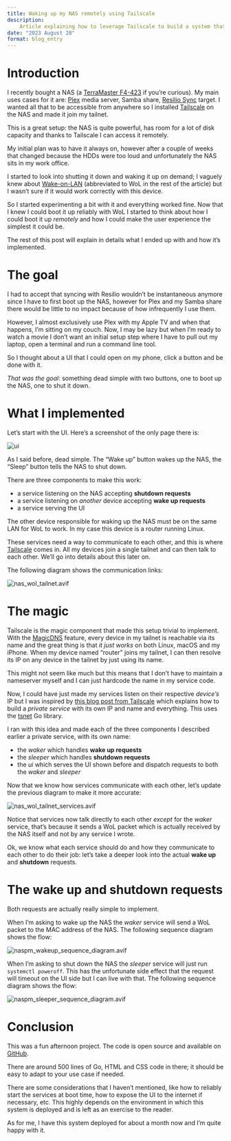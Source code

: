 ```yaml
---
title: Waking up my NAS remotely using Tailscale
description:
    Article explaining how to leverage Tailscale to build a system that can wake up a NAS that is not exposed to the internet.
date: "2023 August 28"
format: blog_entry
---
```


# Introduction

I recently bought a NAS (a [TerraMaster F4-423](https://www.terra-master.com/global/f4-4728.html) if you’re curious). My main uses cases for it are: [Plex](https://www.plex.tv) media server, Samba share, [Resilio Sync](https://www.resilio.com) target. I wanted all that to be accessible from anywhere so I installed [Tailscale](https://tailscale.com) on the NAS and made it join my tailnet.

This is a great setup: the NAS is quite powerful, has room for a lot of disk capacity and thanks to Tailscale I can access it remotely.

My initial plan was to have it always on, however after a couple of weeks that changed because the HDDs were too loud and unfortunately the NAS sits in my work office.

I started to look into shutting it down and waking it up on demand; I vaguely knew about [Wake-on-LAN](https://en.wikipedia.org/wiki/Wake-on-LAN) (abbreviated to WoL in the rest of the article) but I wasn’t sure if it would work correctly with this device.

So I started experimenting a bit with it and everything worked fine. Now that I knew I could boot it up reliably with WoL I started to think about how I could boot it up *remotely* and how I could make the user experience the simplest it could be.

The rest of this post will explain in details what I ended up with and how it’s implemented.

# The goal

I had to accept that syncing with Resilio wouldn’t be instantaneous anymore since I have to first boot up the NAS, however for Plex and my Samba share there would be little to no impact because of how infrequently I use them.

However, I almost exclusively use Plex with my Apple TV and when that happens, I’m sitting on my couch. Now, I may be lazy but when I’m ready to watch a movie I don’t want an initial setup step where I have to pull out my laptop, open a terminal and run a command line tool.

So I thought about a UI that I could open on my phone, click a button and be done with it.

*That was the goal*: something dead simple with two buttons, one to boot up the NAS, one to shut it down.

# What I implemented

Let’s start with the UI. Here’s a screenshot of the only page there is:

![ui](./waking-up-my-nas-remotely-using-tailscale/ui.avif)

As I said before, dead simple. The “Wake up” button wakes up the NAS, the “Sleep” button tells the NAS to shut down.

There are three components to make this work:

- a service listening on the NAS accepting **shutdown requests**
- a service listening on *another* device accepting **wake up requests**
- a service serving the UI

The other device responsible for waking up the NAS must be on the same LAN for WoL to work. In my case this device is a router running Linux.

These services need a way to communicate to each other, and this is where [Tailscale](https://tailscale.com) comes in. All my devices join a single tailnet and can then talk to each other. We’ll go into details about this later on.

The following diagram shows the communication links:

![nas_wol_tailnet.avif](./waking-up-my-nas-remotely-using-tailscale//nas_wol_tailnet.avif)

# The magic

Tailscale is the magic component that made this setup trivial to implement. With the [MagicDNS](https://tailscale.com/kb/1081/magicdns/) feature, every device in my tailnet is reachable via its name and the great thing is that *it just works* on both Linux, macOS and my iPhone.
When my device named “router” joins my tailnet, I can then resolve its IP on any device in the tailnet by just using its name.

This might not seem like much but this means that I don’t have to maintain a nameserver myself and I can just hardcode the name in my service code.

Now, I could have just made my services listen on their respective *device’s* IP but I was inspired by [this blog post from Tailscale](https://tailscale.com/blog/tsnet-virtual-private-services/) which explains how to build a *private service* with its own IP and name and everything. This uses the [tsnet](https://pkg.go.dev/tailscale.com/tsnet) Go library.

I ran with this idea and made each of the three components I described earlier a private service, with its own name:

- the *waker* which handles **wake up requests**
- the *sleeper* which handles **shutdown requests**
- the *ui* which serves the UI shown before and dispatch requests to both the *waker* and *sleeper*

Now that we know how services communicate with each other, let’s update the previous diagram to make it more accurate:

![nas_wol_tailnet_services.avif](./waking-up-my-nas-remotely-using-tailscale/nas_wol_tailnet_services.avif)

Notice that services now talk directly to each other *except* for the *waker* service, that’s because it sends a WoL packet which is actually received by the NAS itself and not by any service I wrote.

Ok, we know what each service should do and how they communicate to each other to do their job: let’s take a deeper look into the actual **wake up** and **shutdown** requests.

# The wake up and shutdown requests

Both requests are actually really simple to implement.

When I’m asking to wake up the NAS the *waker* service will send a WoL packet to the MAC address of the NAS. The following sequence diagram shows the flow:

![naspm_wakeup_sequence_diagram.avif](./waking-up-my-nas-remotely-using-tailscale/naspm_wakeup_sequence_diagram.avif)

When I’m asking to shut down the NAS the *sleeper* service will just run `systemctl poweroff`. This has the unfortunate side effect that the request will timeout on the UI side but I can live with that. The following sequence diagram shows the flow:

![naspm_sleeper_sequence_diagram.avif](./waking-up-my-nas-remotely-using-tailscale/naspm_sleeper_sequence_diagram.avif)

# Conclusion

This was a fun afternoon project. The code is open source and available on [GitHub](https://github.com/vrischmann/naspm).

There are around 500 lines of Go, HTML and CSS code in there; it should be easy to adapt to your use case if needed.

There are some considerations that I haven’t mentioned, like how to reliably start the services at boot time, how to expose the UI to the internet if necessary, etc. This highly depends on the environment in which this system is deployed and is left as an exercise to the reader.

As for me, I have this system deployed for about a month now and I’m quite happy with it.
